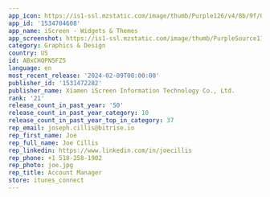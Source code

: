```yaml
---
app_icon: https://is1-ssl.mzstatic.com/image/thumb/Purple126/v4/8b/9f/0b/8b9f0bde-bc08-fd3a-53ca-2d389fbd1e8f/AppIcon-0-0-1x_U007epad-0-0-sRGB-85-220.jpeg/1024x1024bb.png
app_id: '1534704608'
app_name: iScreen - Widgets & Themes
app_screenshot: https://is1-ssl.mzstatic.com/image/thumb/PurpleSource116/v4/14/42/a2/1442a290-03d5-4252-a58d-03ca0968f0b9/f6ef6e64-a14b-4d83-8a26-6c5f86a61c7f_2688-standby__U82f1.jpg/1242x2688bb.png
category: Graphics & Design
country: US
id: ABxCHQPN5FZ5
language: en
most_recent_release: '2024-02-09T00:00:00'
publisher_id: '1531472282'
publisher_name: Xiamen iScreen Information Technology Co., Ltd.
rank: '21'
release_count_in_past_year: '50'
release_count_in_past_year_category: 10
release_count_in_past_year_top_in_category: 37
rep_email: joseph.cillis@bitrise.io
rep_first_name: Joe
rep_full_name: Joe Cillis
rep_linkedin: https://www.linkedin.com/in/joecillis
rep_phone: +1 518-258-1902
rep_photo: joe.jpg
rep_title: Account Manager
store: itunes_connect
---
```

